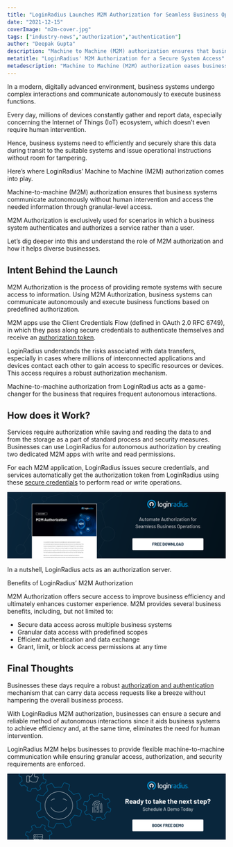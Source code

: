 ```yaml
---
title: "LoginRadius Launches M2M Authorization for Seamless Business Operations"
date: "2021-12-15"
coverImage: "m2m-cover.jpg"
tags: ["industry-news","authorization","authentication"]
author: "Deepak Gupta"
description: "Machine to Machine (M2M) authorization ensures that business systems communicate autonomously without human intervention and access the needed information securely and reliably."
metatitle: "LoginRadius' M2M Authorization for a Secure System Access"
metadescription: "Machine to Machine (M2M) authorization eases business data access without human intervention.  Learn how LoginRadius’ feature works for different businesses."
---
```


In a modern, digitally advanced environment, business systems undergo complex interactions and communicate autonomously to execute business functions. 

Every day, millions of devices constantly gather and report data, especially concerning the Internet of Things (IoT) ecosystem, which doesn’t even require human intervention. 

Hence, business systems need to efficiently and securely share this data during transit to the suitable systems and issue operational instructions without room for tampering.

Here’s where LoginRadius’ Machine to Machine (M2M) authorization comes into play. 

Machine-to-machine (M2M) authorization ensures that business systems communicate autonomously without human intervention and access the needed information through granular-level access.

M2M Authorization is exclusively used for scenarios in which a business system authenticates and authorizes a service rather than a user. 

Let’s dig deeper into this and understand the role of M2M authorization and how it helps diverse businesses. 


## Intent Behind the Launch 

M2M Authorization is the process of providing remote systems with secure access to information. Using M2M Authorization, business systems can communicate autonomously and execute business functions based on predefined authorization.

M2M apps use the Client Credentials Flow (defined in OAuth 2.0 RFC 6749), in which they pass along secure credentials to authenticate themselves and receive an [authorization token](https://www.loginradius.com/blog/identity/pros-cons-token-authentication/).

LoginRadius understands the risks associated with data transfers, especially in cases where millions of interconnected applications and devices contact each other to gain access to specific resources or devices. This access requires a robust authorization mechanism. 

Machine-to-machine authorization from LoginRadius acts as a game-changer for the business that requires frequent autonomous interactions. 

## How does it Work?

Services require authorization while saving and reading the data to and from the storage as a part of standard process and security measures. Businesses can use LoginRadius for autonomous authorization by creating two dedicated M2M apps with write and read permissions.

For each M2M application, LoginRadius issues secure credentials, and services automatically get the authorization token from LoginRadius using these [secure credentials](https://www.loginradius.com/blog/identity/login-security/) to perform read or write operations. 

[![DS-M2M](DS-M2M.png)](https://www.loginradius.com/resource/m-to-m-authorization-)

In a nutshell, LoginRadius acts as an authorization server. 

Benefits of LoginRadius’ M2M Authorization

M2M Authorization offers secure access to improve business efficiency and ultimately enhances customer experience. M2M provides several business benefits, including, but not limited to: 

* Secure data access across multiple business systems
* Granular data access with predefined scopes
* Efficient authentication and data exchange 
* Grant, limit, or block access permissions at any time

## Final Thoughts 

Businesses these days require a robust [authorization and authentication](https://www.loginradius.com/blog/identity/authentication-vs-authorization-infographic/) mechanism that can carry data access requests like a breeze without hampering the overall business process. 

With LoginRadius M2M authorization, businesses can ensure a secure and reliable method of autonomous interactions since it aids business systems to achieve efficiency and, at the same time, eliminates the need for human intervention. 

LoginRadius M2M helps businesses to provide flexible machine-to-machine communication while ensuring granular access, authorization, and security requirements are enforced.

[![Book-a-demo-loginradius](BD-Developers2-1024x310.png)](https://www.loginradius.com/book-a-demo/)
